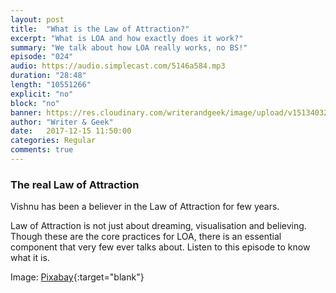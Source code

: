 ```yaml
---
layout: post
title:  "What is the Law of Attraction?"
excerpt: "What is LOA and how exactly does it work?"
summary: "We talk about how LOA really works, no BS!"
episode: "024"
audio: https://audio.simplecast.com/5146a584.mp3
duration: "28:48"
length: "10551266"
explicit: "no"
block: "no"
banner: https://res.cloudinary.com/writerandgeek/image/upload/v1513403205/secret.jpg
author: "Writer & Geek"
date:   2017-12-15 11:50:00
categories: Regular
comments: true
---
```

### The real Law of Attraction
Vishnu has been a believer in the Law of Attraction for few years.

Law of Attraction is not just about dreaming, visualisation and believing. Though these are the core practices for LOA, there is an essential component that very few ever talks about. Listen to this episode to know what it is.

Image: [Pixabay](https://pixabay.com/en/key-keyhole-lock-security-unlock-2114046/){:target="blank"}